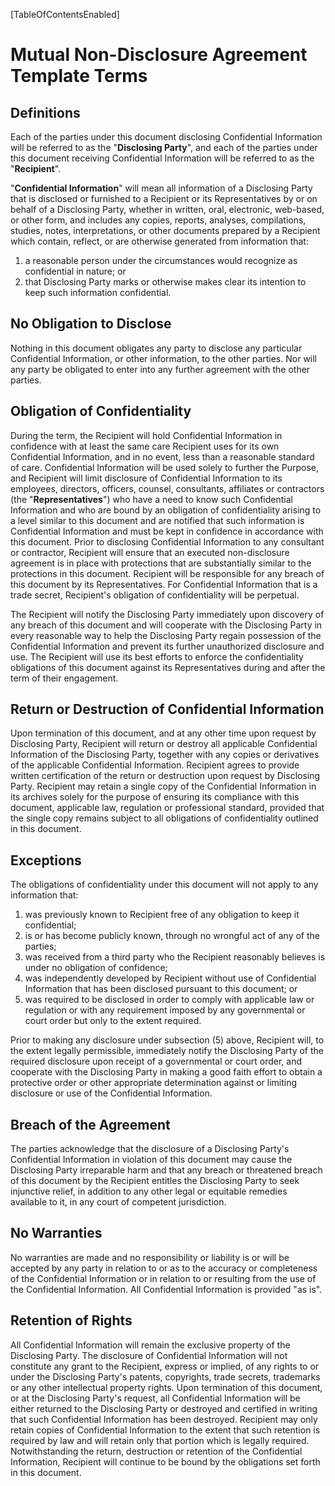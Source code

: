 [TableOfContentsEnabled]

# Mutual Non-Disclosure Agreement Template Terms

## Definitions

Each of the parties under this document disclosing Confidential Information will be referred to as the "**Disclosing Party**", and each of the parties under this document receiving Confidential Information will be referred to as the "**Recipient**".

"**Confidential Information**" will mean all information of a Disclosing Party that is disclosed or furnished to a Recipient or its Representatives by or on behalf of a Disclosing Party, whether in written, oral, electronic, web-based, or other form, and includes any copies, reports, analyses, compilations, studies, notes, interpretations, or other documents prepared by a Recipient which contain, reflect, or are otherwise generated from information that:

1. a reasonable person under the circumstances would recognize as confidential in nature; or
2. that Disclosing Party marks or otherwise makes clear its intention to keep such information confidential.

## No Obligation to Disclose

Nothing in this document obligates any party to disclose any particular Confidential Information, or other information, to the other parties. Nor will any party be obligated to enter into any further agreement with the other parties.

## Obligation of Confidentiality

During the term, the Recipient will hold Confidential Information in confidence with at least the same care Recipient uses for its own Confidential Information, and in no event, less than a reasonable standard of care.  Confidential Information will be used solely to further the Purpose, and Recipient will limit disclosure of Confidential Information to its employees, directors, officers, counsel, consultants, affiliates or contractors (the "**Representatives**") who have a need to know such Confidential Information and who are bound by an obligation of confidentiality arising to a level similar to this document and are notified that such information is Confidential Information and must be kept in confidence in accordance with this document.  Prior to disclosing Confidential Information to any consultant or contractor, Recipient will ensure that an executed non-disclosure agreement is in place with protections that are substantially similar to the protections in this document.  Recipient will be responsible for any breach of this document by its Representatives.  For Confidential Information that is a trade secret, Recipient's obligation of confidentiality will be perpetual.

The Recipient will notify the Disclosing Party immediately upon discovery of any breach of this document and will cooperate with the Disclosing Party in every reasonable way to help the Disclosing Party regain possession of the Confidential Information and prevent its further unauthorized disclosure and use.  The Recipient will use its best efforts to enforce the confidentiality obligations of this document against its Representatives during and after the term of their engagement.

## Return or Destruction of Confidential Information

Upon termination of this document, and at any other time upon request by Disclosing Party, Recipient will return or destroy all applicable Confidential Information of the Disclosing Party, together with any copies or derivatives of the applicable Confidential Information.  Recipient agrees to provide written certification of the return or destruction upon request by Disclosing Party.  Recipient may retain a single copy of the Confidential Information in its archives solely for the purpose of ensuring its compliance with this document, applicable law, regulation or professional standard, provided that the single copy remains subject to all obligations of confidentiality outlined in this document.

## Exceptions

The obligations of confidentiality under this document will not apply to any information that:

1. was previously known to Recipient free of any obligation to keep it confidential;
2. is or has become publicly known, through no wrongful act of any of the parties;
3. was received from a third party who the Recipient reasonably believes is under no obligation of confidence;
4. was independently developed by Recipient without use of Confidential Information that has been disclosed pursuant to this document; or
5. was required to be disclosed in order to comply with applicable law or regulation or with any requirement imposed by any governmental or court order but only to the extent required.

Prior to making any disclosure under subsection (5) above, Recipient will, to the extent legally permissible, immediately notify the Disclosing Party of the required disclosure upon receipt of a governmental or court order, and cooperate with the Disclosing Party in making a good faith effort to obtain a protective order or other appropriate determination against or limiting disclosure or use of the Confidential Information.

## Breach of the Agreement

The parties acknowledge that the disclosure of a Disclosing Party's Confidential Information in violation of this document may cause the Disclosing Party irreparable harm and that any breach or threatened breach of this document by the Recipient entitles the Disclosing Party to seek injunctive relief, in addition to any other legal or equitable remedies available to it, in any court of competent jurisdiction.

## No Warranties

No warranties are made and no responsibility or liability is or will be accepted by any party in relation to or as to the accuracy or completeness of the Confidential Information or in relation to or resulting from the use of the Confidential Information.  All Confidential Information is provided "as is".

## Retention of Rights

All Confidential Information will remain the exclusive property of the Disclosing Party.  The disclosure of Confidential Information will not constitute any grant to the Recipient, express or implied, of any rights to or under the Disclosing Party's patents, copyrights, trade secrets, trademarks or any other intellectual property rights.  Upon termination of this document, or at the Disclosing Party's request, all Confidential Information will be either returned to the Disclosing Party or destroyed and certified in writing that such Confidential Information has been destroyed.  Recipient may only retain copies of Confidential Information to the extent that such retention is required by law and will retain only that portion which is legally required.  Notwithstanding the return, destruction or retention of the Confidential Information, Recipient will continue to be bound by the obligations set forth in this document.